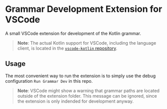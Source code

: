 # Grammar Development Extension for VSCode

A small VSCode extension for development of the Kotlin grammar.

> **Note**: The actual Kotlin support for VSCode, including the language client, is located in the [`vscode-kotlin` repository](https://github.com/fwcd/vscode-kotlin).

## Usage

The most convenient way to run the extension is to simply use the debug configuration `Run Grammar Dev` in this repo.

> **Note**: VSCode might show a warning that grammar paths are located outside of the extension folder. This message can be ignored, since the extension is only indended for development anyway.
